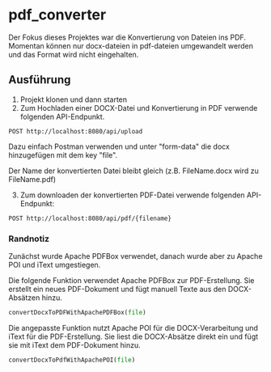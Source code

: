 # pdf_converter

Der Fokus dieses Projektes war die Konvertierung von Dateien ins PDF.
Momentan können nur  docx-dateien in pdf-dateien umgewandelt werden und das Format wird nicht eingehalten.

## Ausführung

1. Projekt klonen und dann starten
2. Zum Hochladen einer DOCX-Datei und Konvertierung in PDF verwende folgenden API-Endpunkt. 

```http
POST http://localhost:8080/api/upload
```
Dazu einfach Postman verwenden und unter "form-data" die docx hinzugefügen mit dem key "file". 

Der Name der konvertierten Datei bleibt gleich (z.B. FileName.docx wird zu FileName.pdf)

3. Zum downloaden der konvertierten PDF-Datei verwende folgenden API-Endpunkt:

```http
POST http://localhost:8080/api/pdf/{filename}
```


### Randnotiz
Zunächst wurde Apache PDFBox verwendet, danach wurde aber zu Apache POI und iText umgestiegen.

Die folgende Funktion verwendet Apache PDFBox zur PDF-Erstellung. Sie erstellt ein neues PDF-Dokument und fügt manuell Texte aus den DOCX-Absätzen hinzu.
```python
convertDocxToPDFWithApachePDFBox(file)
```
Die angepasste Funktion nutzt Apache POI für die DOCX-Verarbeitung und iText für die PDF-Erstellung. Sie liest die DOCX-Absätze direkt ein und fügt sie mit iText dem PDF-Dokument hinzu.
```python
convertDocxToPdfWithApachePOI(file)
```
